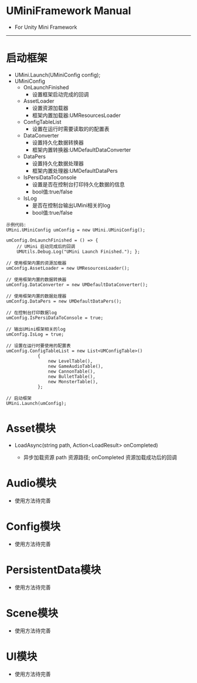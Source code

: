 # UMiniFramework Manual
- For Unity Mini Framework
---
# 启动框架
- UMini.Launch(UMiniConfig config);
- UMiniConfig
    - OnLaunchFinished
        - 设置框架启动完成的回调
    - AssetLoader
        - 设置资源加载器
        - 框架内置加载器:UMResourcesLoader
    - ConfigTableList
        - 设置在运行时需要读取的的配置表
    - DataConverter
        - 设置持久化数据转换器
        - 框架内置转换器:UMDefaultDataConverter
    - DataPers
        - 设置持久化数据处理器
        - 框架内置处理器:UMDefaultDataPers
    - IsPersiDataToConsole
        - 设置是否在控制台打印持久化数据的信息
        - bool值:true/false
    - IsLog
        - 是否在控制台输出UMini相关的log
        - bool值:true/false
```
示例代码:
UMini.UMiniConfig umConfig = new UMini.UMiniConfig();

umConfig.OnLaunchFinished = () => {
    // UMini 启动完成后的回调
    UMUtils.Debug.Log("UMini Launch Finished."); };

// 使用框架内置的资源加载器
umConfig.AssetLoader = new UMResourcesLoader();

// 使用框架内置的数据转换器
umConfig.DataConverter = new UMDefaultDataConverter();

// 使用框架内置的数据处理器
umConfig.DataPers = new UMDefaultDataPers();

// 在控制台打印数据log
umConfig.IsPersiDataToConsole = true;

// 输出UMini框架相关的log
umConfig.IsLog = true;

// 设置在运行时要使用的配置表
umConfig.ConfigTableList = new List<UMConfigTable>()
            {
                new LevelTable(),
                new GameAudioTable(),
                new CannonTable(),
                new BulletTable(),
                new MonsterTable(),
            };

// 启动框架
UMini.Launch(umConfig);
```
# Asset模块
- LoadAsync<T>(string path, Action<LoadResult<T>> onCompleted)
    - 异步加载资源 path 资源路径; onCompleted 资源加载成功后的回调
# Audio模块
- 使用方法待完善
# Config模块
- 使用方法待完善
# PersistentData模块
- 使用方法待完善
# Scene模块
- 使用方法待完善
# UI模块
- 使用方法待完善